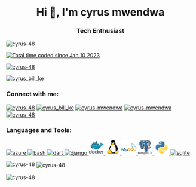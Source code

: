<h1 align="center">Hi 👋, I'm cyrus mwendwa</h1>
<h3 align="center"> Tech Enthusiast </h3>

<p align="left"> <img src="https://komarev.com/ghpvc/?username=cyrus-48&label=Profile%20views&color=0e75b6&style=flat" alt="cyrus-48" /> </p> 
<a href="https://wakatime.com/@6ec71ff8-5787-4068-8e3d-fb71b0cdc82d"><img src="https://wakatime.com/badge/user/6ec71ff8-5787-4068-8e3d-fb71b0cdc82d.svg" alt="Total time coded since Jan 10 2023" /></a>

<p align="left"> <a href="https://github.com/ryo-ma/github-profile-trophy"><img src="https://github-profile-trophy.vercel.app/?username=cyrus-48" alt="cyrus-48" /></a> </p>

<p align="left"> <a href="https://twitter.com/cyrus_bill_ke" target="blank"><img src="https://img.shields.io/twitter/follow/cyrus_bill_ke?logo=twitter&style=for-the-badge" alt="cyrus_bill_ke" /></a> </p>



<h3 align="left">Connect with me:</h3>
<p align="left">
<a href="https://codepen.io/cyrus-48" target="blank"><img align="center" src="https://raw.githubusercontent.com/rahuldkjain/github-profile-readme-generator/master/src/images/icons/Social/codepen.svg" alt="cyrus-48" height="30" width="40" /></a>
<a href="https://twitter.com/cyrus_bill_ke" target="blank"><img align="center" src="https://raw.githubusercontent.com/rahuldkjain/github-profile-readme-generator/master/src/images/icons/Social/twitter.svg" alt="cyrus_bill_ke" height="30" width="40" /></a>
<a href="https://linkedin.com/in/cyrus-mwendwa" target="blank"><img align="center" src="https://raw.githubusercontent.com/rahuldkjain/github-profile-readme-generator/master/src/images/icons/Social/linked-in-alt.svg" alt="cyrus-mwendwa" height="30" width="40" /></a>
<a href="https://fb.com/cyrus-mwendwa" target="blank"><img align="center" src="https://raw.githubusercontent.com/rahuldkjain/github-profile-readme-generator/master/src/images/icons/Social/facebook.svg" alt="cyrus-mwendwa" height="30" width="40" /></a>
<a href="https://www.leetcode.com/cyrus-48" target="blank"><img align="center" src="https://raw.githubusercontent.com/rahuldkjain/github-profile-readme-generator/master/src/images/icons/Social/leet-code.svg" alt="cyrus-48" height="30" width="40" /></a>
</p>

<h3 align="left">Languages and Tools:</h3>
<p align="left">   <a href="https://azure.microsoft.com/en-in/" target="_blank" rel="noreferrer"> <img src="https://www.vectorlogo.zone/logos/microsoft_azure/microsoft_azure-icon.svg" alt="azure" width="40" height="40"/> </a> <a href="https://www.gnu.org/software/bash/" target="_blank" rel="noreferrer"> <img src="https://www.vectorlogo.zone/logos/gnu_bash/gnu_bash-icon.svg" alt="bash" width="40" height="40"/> </a> 
<a href="https://dart.dev" target="_blank" rel="noreferrer"> <img src="https://www.vectorlogo.zone/logos/dartlang/dartlang-icon.svg" alt="dart" width="40" height="40"/> </a> <a href="https://www.djangoproject.com/" target="_blank" rel="noreferrer"> <img src="https://cdn.worldvectorlogo.com/logos/django.svg" alt="django" width="40" height="40"/> </a> 
<a href="https://www.docker.com/" target="_blank" rel="noreferrer"> <img src="https://raw.githubusercontent.com/devicons/devicon/master/icons/docker/docker-original-wordmark.svg" alt="docker" width="40" height="40"/>
</a>   
<a href="https://www.linux.org/" target="_blank" rel="noreferrer"> <img src="https://raw.githubusercontent.com/devicons/devicon/master/icons/linux/linux-original.svg" alt="linux" width="40" height="40"/> </a> 
<a href="https://www.mysql.com/" target="_blank" rel="noreferrer"> <img src="https://raw.githubusercontent.com/devicons/devicon/master/icons/mysql/mysql-original-wordmark.svg" alt="mysql" width="40" height="40"/> 
</a> 
 <a href="https://www.postgresql.org" target="_blank" rel="noreferrer"> <img src="https://raw.githubusercontent.com/devicons/devicon/master/icons/postgresql/postgresql-original-wordmark.svg" alt="postgresql" width="40" height="40"/> 
 </a>
<a href="https://www.python.org" target="_blank" rel="noreferrer"> <img src="https://raw.githubusercontent.com/devicons/devicon/master/icons/python/python-original.svg" alt="python" width="40" height="40"/>
</a>
 <a href="https://www.sqlite.org/" target="_blank" rel="noreferrer"> <img src="https://www.vectorlogo.zone/logos/sqlite/sqlite-icon.svg" alt="sqlite" width="40" height="40"/> </a> 
</p>

<p><img align="left" src="https://github-readme-stats.vercel.app/api/top-langs?username=cyrus-48&show_icons=true&locale=en&layout=compact" alt="cyrus-48" /></p>

<p>&nbsp;<img align="center" src="https://github-readme-stats.vercel.app/api?username=cyrus-48&show_icons=true&locale=en" alt="cyrus-48" /></p>

<p><img align="center" src="https://github-readme-streak-stats.herokuapp.com/?user=cyrus-48&" alt="cyrus-48" /></p>
